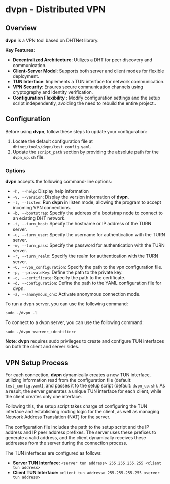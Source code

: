 # dvpn - Distributed VPN

## Overview

**dvpn** is a VPN tool based on DHTNet library.

**Key Features**:

- **Decentralized Architecture**: Utilizes a DHT for peer discovery and communication.
- **Client-Server Model**: Supports both server and client modes for flexible deployment.
- **TUN Interface**: Implements a TUN interface for network communication.
- **VPN Security**: Ensures secure communication channels using cryptography and identity verification.
- **Configuration Flexibility** : Modify configuration settings and the setup script independently, avoiding the need to rebuild the entire project..

## Configuration

Before using **dvpn**, follow these steps to update your configuration:

1. Locate the default configuration file at `dhtnet/tools/dvpn/test_config.yaml`.
2. Update the `script_path` section by providing the absolute path for the `dvpn_up.sh` file.

### Options

**dvpn** accepts the following command-line options:

- `-h, --help`: Display help information
- `-V, --version`: Display the version information of **dvpn**.
- `-l, --listen`: Run **dvpn** in listen mode, allowing the program to accept incoming VPN connections.
- `-b, --bootstrap`: Specify the address of a bootstrap node to connect to an existing DHT network.
- `-t, --turn_host`: Specify the hostname or IP address of the TURN server.
- `-u, --turn_user`: Specify the username for authentication with the TURN server.
- `-w, --turn_pass`: Specify the password for authentication with the TURN server.
- `-r, --turn_realm`: Specify the realm for authentication with the TURN server.
- `-C, --vpn_configuration`: Specify the path to the vpn configuration file.
- `-p, --privateKey`: Define the path to the private key.
- `-c, --certificate`: Specify the path to the certificate.
- `-d, --configuration`: Define the path to the YAML configuration file for dvpn.
- `-a, --anonymous_cnx`: Activate anonymous connection mode.

To run a dvpn server, you can use the following command:
```shell
sudo ./dvpn -l
```

To connect to a dvpn server, you can use the following command:
```shell
sudo ./dvpn <server_identifier>
```

**Note**: **dvpn** requires sudo privileges to create and configure TUN interfaces on both the client and server sides.


## VPN Setup Process

For each connection, **dvpn** dynamically creates a new TUN interface, utilizing information read from the configuration file (default: `test_config.yaml`), and passes it to the setup script (default: `dvpn_up.sh`). As a result, the server generates a unique TUN interface for each client, while the client creates only one interface.


Following this, the setup script takes charge of configuring the TUN interface and establishing routing logic for the client, as well as managing Network Address Translation (NAT) for the server.

The configuration file includes the path to the setup script and the IP address and IP peer address prefixes. The server uses these prefixes to generate a valid address, and the client dynamically receives these addresses from the server during the connection process.


The TUN interfaces are configured as follows:

- **Server TUN Interface:** `<server tun address> 255.255.255.255 <client tun address>`
- **Client TUN Interface:** `<client tun address> 255.255.255.255 <server tun address>`
